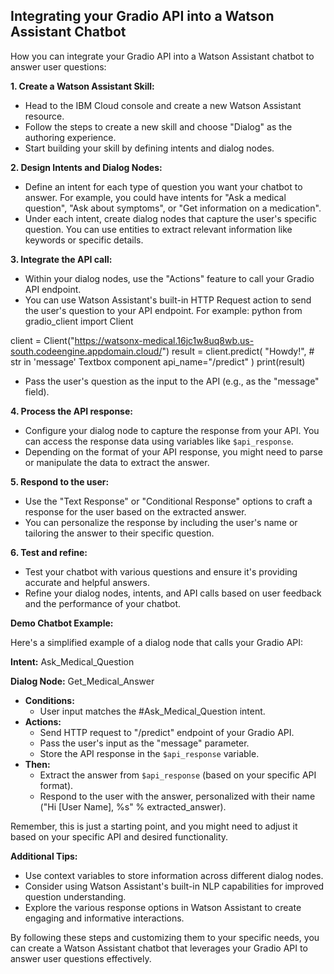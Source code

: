 ## Integrating your Gradio API into a Watson Assistant Chatbot

How you can integrate your Gradio API into a Watson Assistant chatbot to answer user questions:

**1. Create a Watson Assistant Skill:**

* Head to the IBM Cloud console and create a new Watson Assistant resource.
* Follow the steps to create a new skill and choose "Dialog" as the authoring experience.
* Start building your skill by defining intents and dialog nodes.

**2. Design Intents and Dialog Nodes:**

* Define an intent for each type of question you want your chatbot to answer. For example, you could have intents for "Ask a medical question", "Ask about symptoms", or "Get information on a medication".
* Under each intent, create dialog nodes that capture the user's specific question. You can use entities to extract relevant information like keywords or specific details.

**3. Integrate the API call:**

* Within your dialog nodes, use the "Actions" feature to call your Gradio API endpoint.
* You can use Watson Assistant's built-in HTTP Request action to send the user's question to your API endpoint. For example:
python
from gradio_client import Client

client = Client("https://watsonx-medical.16jc1w8uq8wb.us-south.codeengine.appdomain.cloud/")
result = client.predict(
        "Howdy!", # str in 'message' Textbox component
        api_name="/predict"
)
print(result)

* Pass the user's question as the input to the API (e.g., as the "message" field).

**4. Process the API response:**

* Configure your dialog node to capture the response from your API. You can access the response data using variables like `$api_response`.
* Depending on the format of your API response, you might need to parse or manipulate the data to extract the answer.

**5. Respond to the user:**

* Use the "Text Response" or "Conditional Response" options to craft a response for the user based on the extracted answer.
* You can personalize the response by including the user's name or tailoring the answer to their specific question.

**6. Test and refine:**

* Test your chatbot with various questions and ensure it's providing accurate and helpful answers.
* Refine your dialog nodes, intents, and API calls based on user feedback and the performance of your chatbot.

**Demo Chatbot Example:**

Here's a simplified example of a dialog node that calls your Gradio API:

**Intent:** Ask_Medical_Question

**Dialog Node:** Get_Medical_Answer

* **Conditions:**
    * User input matches the #Ask_Medical_Question intent.
* **Actions:**
    * Send HTTP request to "/predict" endpoint of your Gradio API.
    * Pass the user's input as the "message" parameter.
    * Store the API response in the `$api_response` variable.
* **Then:**
    * Extract the answer from `$api_response` (based on your specific API format).
    * Respond to the user with the answer, personalized with their name ("Hi [User Name], %s" % extracted_answer).

Remember, this is just a starting point, and you might need to adjust it based on your specific API and desired functionality.

**Additional Tips:**

* Use context variables to store information across different dialog nodes.
* Consider using Watson Assistant's built-in NLP capabilities for improved question understanding.
* Explore the various response options in Watson Assistant to create engaging and informative interactions.

By following these steps and customizing them to your specific needs, you can create a Watson Assistant chatbot that leverages your Gradio API to answer user questions effectively.